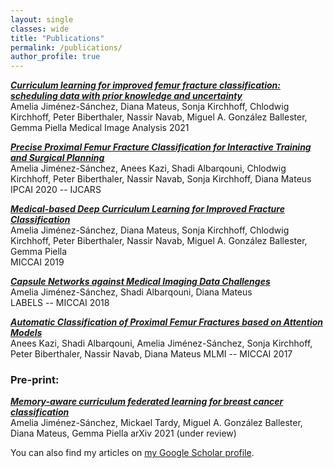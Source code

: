 ```yaml
---
layout: single
classes: wide
title: "Publications"
permalink: /publications/
author_profile: true
---
```


***[Curriculum learning for improved femur fracture classification: scheduling data with prior knowledge and uncertainty](https://www.sciencedirect.com/science/article/abs/pii/S1361841521003182)***     
Amelia Jiménez-Sánchez, Diana Mateus, Sonja Kirchhoff, Chlodwig Kirchhoff, Peter Biberthaler, Nassir Navab, Miguel A. González Ballester, Gemma Piella
Medical Image Analysis 2021

***[Precise Proximal Femur Fracture Classification for Interactive Training and Surgical Planning](https://link.springer.com/article/10.1007%2Fs11548-020-02150-x)***     
Amelia Jiménez-Sánchez, Anees Kazi, Shadi Albarqouni, Chlodwig Kirchhoff, Peter Biberthaler, Nassir Navab, Sonja Kirchhoff, Diana Mateus  
IPCAI 2020 -- IJCARS 

***[Medical-based Deep Curriculum Learning for Improved Fracture Classification](https://link.springer.com/chapter/10.1007/978-3-030-32226-7_77)***   
Amelia Jiménez-Sánchez, Diana Mateus, Sonja Kirchhoff, Chlodwig Kirchhoff, Peter Biberthaler, Nassir Navab, Miguel A. González Ballester, Gemma Piella  
MICCAI 2019

***[Capsule Networks against Medical Imaging Data Challenges](https://link.springer.com/chapter/10.1007/978-3-030-01364-6_17)***    
Amelia Jiménez-Sánchez, Shadi Albarqouni, Diana Mateus  
LABELS -- MICCAI 2018

***[Automatic Classification of Proximal Femur Fractures based on Attention Models](https://link.springer.com/chapter/10.1007/978-3-319-67389-9_9)***    
Anees Kazi, Shadi Albarqouni, Amelia Jiménez-Sánchez, Sonja Kirchhoff, Peter Biberthaler, Nassir Navab, Diana Mateus
MLMI -- MICCAI 2017

### Pre-print:
***[Memory-aware curriculum federated learning for breast cancer classification](https://arxiv.org/abs/2107.02504)***     
Amelia Jiménez-Sánchez, Mickael Tardy, Miguel A. González Ballester, Diana Mateus, Gemma Piella
arXiv 2021 (under review)

You can also find my articles on <a href="https://scholar.google.com/citations?user=2xeIA9sAAAAJ&hl">my Google Scholar profile</a>.
